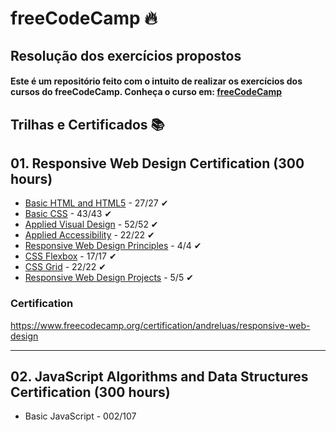 # freeCodeCamp :fire: 

## Resolução dos exercícios propostos

#### Este é um repositório feito com o intuito de realizar os exercícios dos cursos do freeCodeCamp. Conheça o curso em: [freeCodeCamp](https://www.freecodecamp.org/)

## Trilhas e Certificados :books: 

## 01. Responsive Web Design Certification (300 hours)

- [Basic HTML and HTML5](https://github.com/andreluas/freeCodeCamp/tree/main/01%20-%20Responsive%20Web%20Design%20Certification/01%20-%20Basic%20HTML%20and%20HTML5) - 27/27 ✔
- [Basic CSS](https://github.com/andreluas/freeCodeCamp/tree/main/01%20-%20Responsive%20Web%20Design%20Certification/02%20-%20Basic%20CSS) - 43/43 ✔
- [Applied Visual Design](https://github.com/andreluas/freeCodeCamp/tree/main/01%20-%20Responsive%20Web%20Design%20Certification/03%20-%20Applied%20Visual%20Design) - 52/52 ✔
- [Applied Accessibility](https://github.com/andreluas/freeCodeCamp/tree/main/01%20-%20Responsive%20Web%20Design%20Certification/04%20-%20Applied%20Accessibility) - 22/22 ✔
- [Responsive Web Design Principles](https://github.com/andreluas/freeCodeCamp/tree/main/01%20-%20Responsive%20Web%20Design%20Certification/05%20-%20Responsive%20Web%20Design%20Principles) - 4/4 ✔
- [CSS Flexbox](https://github.com/andreluas/freeCodeCamp/tree/main/01%20-%20Responsive%20Web%20Design%20Certification/06%20-%20CSS%20Flexbox) - 17/17 ✔
- [CSS Grid](https://github.com/andreluas/freeCodeCamp/tree/main/01%20-%20Responsive%20Web%20Design%20Certification/07%20-%20CSS%20Grid) - 22/22 ✔
- [Responsive Web Design Projects](https://github.com/andreluas/freeCodeCamp/tree/main/01%20-%20Responsive%20Web%20Design%20Certification/08%20-%20Responsive%20Web%20Design%20Projects) - 5/5 ✔

### Certification
https://www.freecodecamp.org/certification/andreluas/responsive-web-design

---

## 02. JavaScript Algorithms and Data Structures Certification (300 hours)

- Basic JavaScript - 002/107